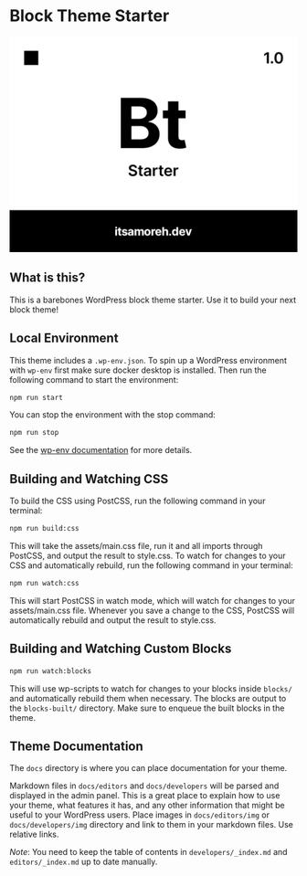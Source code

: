 # Block Theme Starter

![Theme screenshot](screenshot.png)

## What is this?

This is a barebones WordPress block theme starter. Use it to build your next block theme!

## Local Environment

This theme includes a `.wp-env.json`. To spin up a WordPress environment with `wp-env` first make sure docker desktop is installed.
Then run the following command to start the environment:

```bash
npm run start
```

You can stop the environment with the stop command:

```bash
npm run stop
```

See the [wp-env documentation](https://developer.wordpress.org/block-editor/reference-guides/packages/packages-env/#installation) for more details.

## Building and Watching CSS

To build the CSS using PostCSS, run the following command in your terminal:

```bash
npm run build:css
```

This will take the assets/main.css file, run it and all imports through PostCSS, and output the result to style.css.
To watch for changes to your CSS and automatically rebuild, run the following command in your terminal:

```bash
npm run watch:css
```

This will start PostCSS in watch mode, which will watch for changes to your assets/main.css file.
Whenever you save a change to the CSS, PostCSS will automatically rebuild and output the result to style.css.

## Building and Watching Custom Blocks

```bash
npm run watch:blocks
```

This will use wp-scripts to watch for changes to your blocks inside `blocks/` and automatically rebuild them when necessary.
The blocks are output to the `blocks-built/` directory. Make sure to enqueue the built blocks in the theme.

## Theme Documentation

The `docs` directory is where you can place documentation for your theme.

Markdown files in `docs/editors` and `docs/developers`  will be parsed and displayed in the
admin panel. This is a great place to explain how to use your theme, what
features it has, and any other information that might be useful to your
WordPress users. Place images in `docs/editors/img` or `docs/developers/img` directory 
and link to them in your markdown files. Use relative links.

_Note_: You need to keep the table of contents in `developers/_index.md` and
`editors/_index.md` up to date manually.
